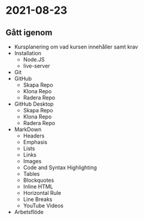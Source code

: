 # 2021-08-23

## Gått igenom

- Kursplanering om vad kursen innehåller samt krav
- Installation
    - Node.JS
    - live-server
- Git
- GitHub
    - Skapa Repo
    - Klona Repo
    - Radera Repo
- GitHub Desktop
    - Skapa Repo
    - Klona Repo
    - Radera Repo
- MarkDown
    - Headers
    - Emphasis 
    - Lists 
    - Links 
    - Images 
    - Code and Syntax Highlighting 
    - Tables 
    - Blockquotes 
    - Inline HTML 
    - Horizontal Rule 
    - Line Breaks 
    - YouTube Videos
- Arbetsflöde
